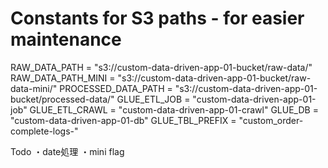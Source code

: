 # Constants for S3 paths - for easier maintenance
RAW_DATA_PATH = "s3://custom-data-driven-app-01-bucket/raw-data/"
RAW_DATA_PATH_MINI = "s3://custom-data-driven-app-01-bucket/raw-data-mini/"
PROCESSED_DATA_PATH = "s3://custom-data-driven-app-01-bucket/processed-data/"
GLUE_ETL_JOB = "custom-data-driven-app-01-job"
GLUE_ETL_CRAWL = "custom-data-driven-app-01-crawl"
GLUE_DB = "custom-data-driven-app-01-db"
GLUE_TBL_PREFIX = "custom_order-complete-logs-"


Todo
・date処理
・mini flag